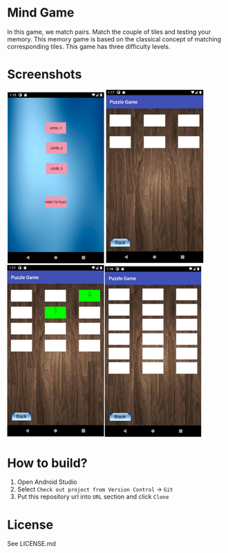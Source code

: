 # Mind Game
In this game, we match pairs. Match the couple of tiles and testing your memory. This memory game is based on the classical concept of matching corresponding tiles. This game has three difficulty levels.

# Screenshots

<img src="/screenshot/a.PNG" width="225"/> <img src="/screenshot/b.PNG" width="225"/> <img src="/screenshot/c.PNG" width="225"/><img src="/screenshot/d.PNG" width="225"/>

# How to build?
1. Open Android Studio
2. Select `Check out project from Version Control` -> `Git`
3. Put this repository url into `URL` section and click `Clone`

# License
See LICENSE.md
